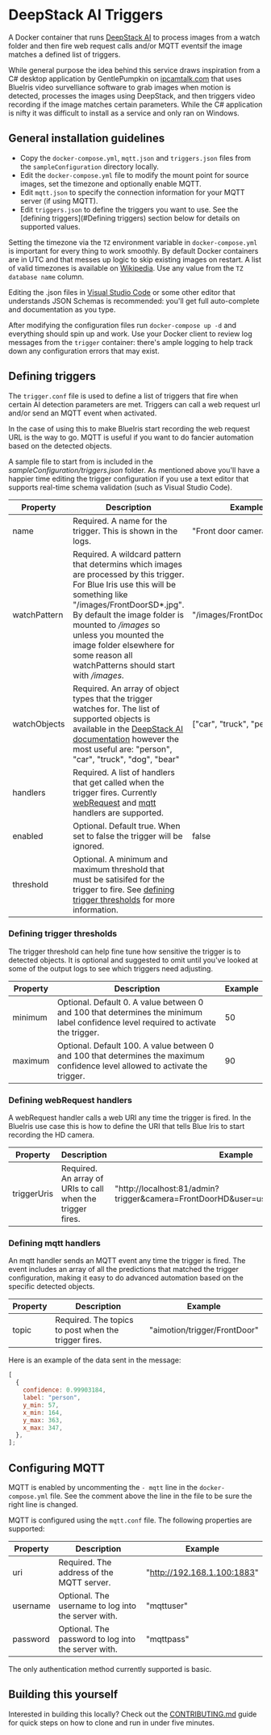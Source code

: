 # DeepStack AI Triggers

A Docker container that runs [DeepStack AI](https://deepstack.cc/) to process images from a watch
folder and then fire web request calls and/or MQTT eventsif the image matches a defined list of
triggers.

While general purpose the idea behind this service draws inspiration from a C# desktop application
by GentlePumpkin on [ipcamtalk.com](https://ipcamtalk.com/threads/tool-tutorial-free-ai-person-detection-for-blue-iris.37330/)
that uses BlueIris video survelliance software to grab images when motion is detected, processes
the images using DeepStack, and then triggers video recording if the image matches certain parameters.
While the C# application is nifty it was difficult to install as a service and only ran on Windows.

## General installation guidelines

- Copy the `docker-compose.yml`, `mqtt.json` and `triggers.json` files from the
  `sampleConfiguration` directory locally.
- Edit the `docker-compose.yml` file to modify the mount point for source images, set the timezone
  and optionally enable MQTT.
- Edit `mqtt.json` to specify the connection information for your MQTT server (if using MQTT).
- Edit `triggers.json` to define the triggers you want to use. See the [defining triggers](#Defining triggers)
  section below for details on supported values.

Setting the timezone via the `TZ` environment variable in `docker-compose.yml` is important for
every thing to work smoothly. By default Docker containers are in UTC and that messes up
logic to skip existing images on restart. A list of valid timezones is available on
[Wikipedia](https://en.wikipedia.org/wiki/List_of_tz_database_time_zones). Use any value
from the `TZ database name` column.

Editing the .json files in [Visual Studio Code](https://code.visualstudio.com/) or some other editor
that understands JSON Schemas is recommended: you'll get full auto-complete and documentation as
you type.

After modifying the configuration files run `docker-compose up -d` and everything should
spin up and work. Use your Docker client to review log messages from the `trigger`
container: there's ample logging to help track down any configuration errors that
may exist.

## Defining triggers

The `trigger.conf` file is used to define a list of triggers that fire when certain AI detection
parameters are met. Triggers can call a web request url and/or send an MQTT event when activated.

In the case of using this to make BlueIris start recording the web request URL is the way to go.
MQTT is useful if you want to do fancier automation based on the detected objects.

A sample file to start from is included in the _sampleConfiguration/triggers.json_ folder. As mentioned
above you'll have a happier time editing the trigger configuration if you use a text editor that supports
real-time schema validation (such as Visual Studio Code).

| Property     | Description                                                                                                                                                                                                                                                                                                                            | Example                     |
| ------------ | -------------------------------------------------------------------------------------------------------------------------------------------------------------------------------------------------------------------------------------------------------------------------------------------------------------------------------------- | --------------------------- |
| name         | Required. A name for the trigger. This is shown in the logs.                                                                                                                                                                                                                                                                           | "Front door camera"         |
| watchPattern | Required. A wildcard pattern that determins which images are processed by this trigger. For Blue Iris use this will be something like "/images/FrontDoorSD\*.jpg". By default the image folder is mounted to _/images_ so unless you mounted the image folder elsewhere for some reason all watchPatterns should start with _/images_. | "/images/FrontDoorSD\*.jpg" |
| watchObjects | Required. An array of object types that the trigger watches for. The list of supported objects is available in the [DeepStack AI documentation](https://nodejs.deepstack.cc/object-detection) however the most useful are: "person", "car", "truck", "dog", "bear"                                                                     | ["car", "truck", "person"]  |
| handlers     | Required. A list of handlers that get called when the trigger fires. Currently [webRequest](#defining_webrequest_handlers) and [mqtt](#defining_mqtt_handlers) handlers are supported.                                                                                                                                                 |
| enabled      | Optional. Default true. When set to false the trigger will be ignored.                                                                                                                                                                                                                                                                 | false                       |
| threshold    | Optional. A minimum and maximum threshold that must be satisifed for the trigger to fire. See [defining trigger thresholds](#defining_trigger_thresholds) for more information.                                                                                                                                                        |                             |

### Defining trigger thresholds

The trigger threshold can help fine tune how sensitive the trigger is to detected objects. It is
optional and suggested to omit until you've looked at some of the output logs to see which
triggers need adjusting.

| Property | Description                                                                                                                         | Example |
| -------- | ----------------------------------------------------------------------------------------------------------------------------------- | ------- |
| minimum  | Optional. Default 0. A value between 0 and 100 that determines the minimum label confidence level required to activate the trigger. | 50      |
| maximum  | Optional. Default 100. A value between 0 and 100 that determines the maximum confidence level allowed to activate the trigger.      | 90      |

### Defining webRequest handlers

A webRequest handler calls a web URI any time the trigger is fired. In the BlueIris use case this is how to define the URI that tells Blue Iris to start recording the HD camera.

| Property    | Description                                                | Example                                                                          |
| ----------- | ---------------------------------------------------------- | -------------------------------------------------------------------------------- |
| triggerUris | Required. An array of URIs to call when the trigger fires. | "http://localhost:81/admin?trigger&camera=FrontDoorHD&user=username&pw=password" |

### Defining mqtt handlers

An mqtt handler sends an MQTT event any time the trigger is fired. The event includes an array of all the predictions
that matched the trigger configuration, making it easy to do advanced automation based on the specific detected objects.

| Property | Description                                          | Example                      |
| -------- | ---------------------------------------------------- | ---------------------------- |
| topic    | Required. The topics to post when the trigger fires. | "aimotion/trigger/FrontDoor" |

Here is an example of the data sent in the message:

```javascript
[
  {
    confidence: 0.99903184,
    label: "person",
    y_min: 57,
    x_min: 164,
    y_max: 363,
    x_max: 347,
  },
];
```

## Configuring MQTT

MQTT is enabled by uncommenting the `- mqtt` line in the `docker-compose.yml` file. See the comment above
the line in the file to be sure the right line is changed.

MQTT is configured using the `mqtt.conf` file. The following properties are supported:

| Property | Description                                         | Example                     |
| -------- | --------------------------------------------------- | --------------------------- |
| uri      | Required. The address of the MQTT server.           | "http://192.168.1.100:1883" |
| username | Optional. The username to log into the server with. | "mqttuser"                  |
| password | Optional. The password to log into the server with. | "mqttpass"                  |

The only authentication method currently supported is basic.

## Building this yourself

Interested in building this locally? Check out the [CONTRIBUTING.md](CONTRIBUTING.md) guide
for quick steps on how to clone and run in under five minutes.
